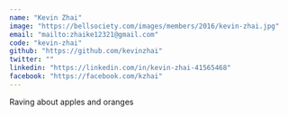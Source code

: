 ```yaml
---
name: "Kevin Zhai"
image: "https://bellsociety.com/images/members/2016/kevin-zhai.jpg"
email: "mailto:zhaike12321@gmail.com"
code: "kevin-zhai"
github: "https://github.com/kevinzhai"
twitter: ""
linkedin: "https://linkedin.com/in/kevin-zhai-41565468"
facebook: "https://facebook.com/kzhai"
---
```

Raving about apples and oranges